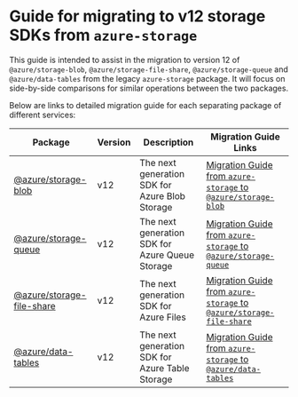 # Guide for migrating to v12 storage SDKs from `azure-storage`

This guide is intended to assist in the migration to version 12 of `@azure/storage-blob`, `@azure/storage-file-share`, `@azure/storage-queue` and `@azure/data-tables` from the legacy `azure-storage` package. It will focus on side-by-side comparisons for similar operations between the two packages.

Below are links to detailed migration guide for each separating package of different services:

| Package                                                                              | Version | Description                                     | Migration Guide Links                                                                                                                                                       |
| ------------------------------------------------------------------------------------ | ------- | ----------------------------------------------- | --------------------------------------------------------------------------------------------------------------------------------------------------------------------------- |
| [@azure/storage-blob](https://www.npmjs.com/package/@azure/storage-blob)             | v12     | The next generation SDK for Azure Blob Storage  | [Migration Guide from `azure-storage` to `@azure/storage-blob`](https://github.com/Azure/azure-sdk-for-js/blob/main/sdk/storage/storage-blob/MigrationGuide.md)             |
| [@azure/storage-queue](https://www.npmjs.com/package/@azure/storage-queue)           | v12     | The next generation SDK for Azure Queue Storage | [Migration Guide from `azure-storage` to `@azure/storage-queue`](https://github.com/Azure/azure-sdk-for-js/blob/main/sdk/storage/storage-queue/MigrationGuide.md)           |
| [@azure/storage-file-share](https://www.npmjs.com/package/@azure/storage-file-share) | v12     | The next generation SDK for Azure Files         | [Migration Guide from `azure-storage` to `@azure/storage-file-share`](https://github.com/Azure/azure-sdk-for-js/blob/main/sdk/storage/storage-file-share/MigrationGuide.md) |
| [@azure/data-tables](https://www.npmjs.com/package/@azure/data-tables)               | v12     | The next generation SDK for Azure Table Storage | [Migration Guide from `azure-storage` to `@azure/data-tables`](https://github.com/Azure/azure-sdk-for-js/blob/main/sdk/tables/data-tables/MigrationGuide.md)                |
